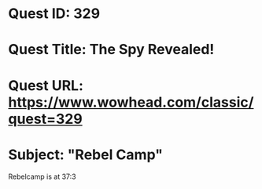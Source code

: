 # Quest ID: 329
# Quest Title: The Spy Revealed!
# Quest URL: https://www.wowhead.com/classic/quest=329
# Subject: "Rebel Camp"
Rebelcamp is at 37:3